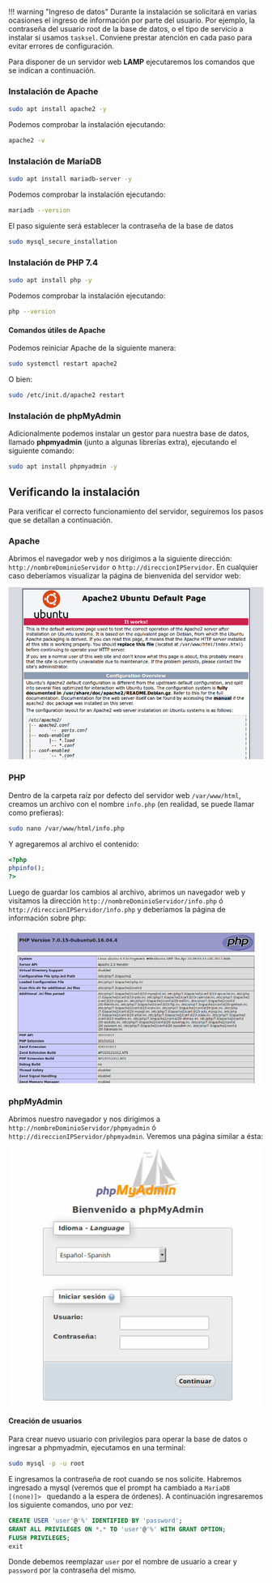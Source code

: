 !!! warning "Ingreso de datos"
	Durante la instalación se solicitará en varias ocasiones el ingreso de información por parte del usuario. Por ejemplo, la contraseña del usuario root de la base de datos, o el tipo de servicio a instalar si usamos `tasksel`. Conviene prestar atención en cada paso para evitar errores de configuración. 

Para disponer de un servidor web **LAMP** ejecutaremos los comandos que se indican a continuación. 

### Instalación de Apache

```bash
sudo apt install apache2 -y
```

Podemos comprobar la instalación ejecutando: 

```bash
apache2 -v
```

### Instalación de MaríaDB

```bash
sudo apt install mariadb-server -y
```

Podemos comprobar la instalación ejecutando: 

```bash
mariadb --version
```

El paso siguiente será establecer la contraseña de la base de datos

```bash
sudo mysql_secure_installation
```

### Instalación de PHP 7.4

```bash
sudo apt install php -y
```

Podemos comprobar la instalación ejecutando: 

```bash
php --version
```

#### Comandos útiles de Apache

Podemos reiniciar Apache de la siguiente manera:  

```bash
sudo systemctl restart apache2
```

O bien: 

```bash
sudo /etc/init.d/apache2 restart
```


### Instalación de phpMyAdmin
Adicionalmente podemos instalar un gestor para nuestra base de datos, llamado **phpmyadmin** (junto a algunas librerías extra), ejecutando el siguiente comando: 

```bash
sudo apt install phpmyadmin -y
```

## Verificando la instalación

Para verificar el correcto funcionamiento del servidor, seguiremos los pasos que se detallan a continuación.

### Apache

Abrimos el navegador web y nos dirigimos a la siguiente dirección: `http://nombreDominioServidor` o `http://direccionIPServidor`. En cualquier caso deberíamos visualizar la página de bienvenida del servidor web:

![Apache](imgLamp/lampWorks.png)


### PHP

Dentro de la carpeta raíz por defecto del servidor web `/var/www/html`, creamos un archivo con el nombre `info.php` (en realidad, se puede llamar como prefieras):

```bash
sudo nano /var/www/html/info.php
```
Y agregaremos al archivo el contenido:

```php
<?php
phpinfo();
?>
```
Luego de guardar los cambios al archivo, abrimos un navegador web y visitamos la dirección `http://nombreDominioServidor/info.php` ó `http://direccionIPServidor/ìnfo.php` y deberíamos la página de información sobre php:

![PHPInfo](imgLamp/lampPhpInfo.png)

### phpMyAdmin
Abrimos nuestro navegador y nos dirigimos a `http://nombreDominioServidor/phpmyadmin` ó `http://direccionIPServidor/phpmyadmin`. Veremos una página similar a ésta: 

![phpMyAdmin](imgLamp/lampPhpMyAdmin.png)

#### Creación de usuarios 
Para crear nuevo usuario con privilegios para operar la base de datos o ingresar a phpmyadmin, ejecutamos en una terminal: 

```bash
sudo mysql -p -u root
```
E ingresamos la contraseña de root cuando se nos solicite. Habremos ingresado a mysql (veremos que el prompt ha cambiado a `MariaDB [(none)]> ` quedando a la espera de órdenes). A continuación ingresaremos los siguiente comandos, uno por vez: 

```sql
CREATE USER 'user'@'%' IDENTIFIED BY 'password';
GRANT ALL PRIVILEGES ON *.* TO 'user'@'%' WITH GRANT OPTION;
FLUSH PRIVILEGES;
exit
```
Donde debemos reemplazar `user` por el nombre de usuario a crear y `password` por la contraseña del mismo. 